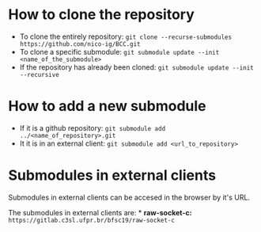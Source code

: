 # How to clone the repository
* To clone the entirely repository: ```git clone --recurse-submodules https://github.com/nico-ig/BCC.git```
* To clone a specific submodule: ```git submodule update --init <name_of_the_submodule>```
* If the repository has already been cloned: ```git submodule update --init --recursive```

# How to add a new submodule
* If it is a github repository: ```git submodule add ../<name_of_repository>.git```
* It it is in an external client: ```git submodule add <url_to_repository>```

# Submodules in external clients
Submodules in external clients can be accesed in the browser by it's URL.

The submodules in external clients are:
    * **raw-socket-c:** ```https://gitlab.c3sl.ufpr.br/bfsc19/raw-socket-c```
